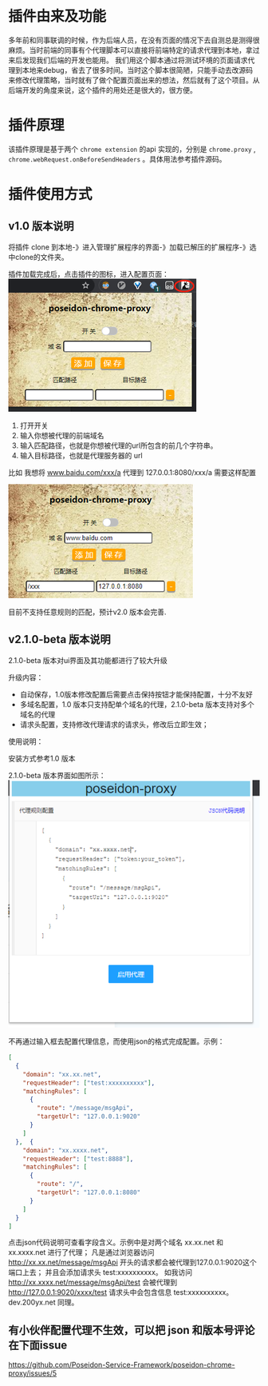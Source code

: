 
# 插件由来及功能

多年前和同事联调的时候，作为后端人员，在没有页面的情况下去自测总是测得很麻烦。当时前端的同事有个代理脚本可以直接将前端特定的请求代理到本地，拿过来后发现我们后端的开发也能用。
我们用这个脚本通过将测试环境的页面请求代理到本地来debug，省去了很多时间。当时这个脚本很简陋，只能手动去改源码来修改代理策略，当时就有了做个配置页面出来的想法，然后就有了这个项目。从后端开发的角度来说，这个插件的用处还是很大的，很方便。

# 插件原理

该插件原理是基于两个 `chrome extension` 的api 实现的，分别是 `chrome.proxy` , `chrome.webRequest.onBeforeSendHeaders` 。具体用法参考插件源码。


# 插件使用方式

## v1.0 版本说明

将插件 clone 到本地-》进入管理扩展程序的界面-》加载已解压的扩展程序-》选中clone的文件夹。

插件加载完成后，点击插件的图标，进入配置页面：
![](./img/1609925558(1).png)

1. 打开开关
2. 输入你想被代理的前端域名 
3. 输入匹配路径，也就是你想被代理的url所包含的前几个字符串。
4. 输入目标路径，也就是代理服务器的 url

比如 我想将 www.baidu.com/xxx/a 代理到 127.0.0.1:8080/xxx/a 需要这样配置

![xx](./img/1609926222(1).png)

目前不支持任意规则的匹配，预计v2.0 版本会完善.

## v2.1.0-beta 版本说明

2.1.0-beta 版本对ui界面及其功能都进行了较大升级

升级内容：

- 自动保存，1.0版本修改配置后需要点击保持按钮才能保持配置，十分不友好
- 多域名配置，1.0 版本只支持配单个域名的代理，2.1.0-beta 版本支持对多个域名的代理
- 请求头配置，支持修改代理请求的请求头，修改后立即生效；

使用说明：

安装方式参考1.0 版本

2.1.0-beta 版本界面如图所示：
![2.1.0-beta](./img/2.0.1.jpg)

不再通过输入框去配置代理信息，而使用json的格式完成配置。示例：

```json 
[
  {
    "domain": "xx.xx.net",
    "requestHeader": ["test:xxxxxxxxxx"],
    "matchingRules": [
      {
        "route": "/message/msgApi",
        "targetUrl": "127.0.0.1:9020"
      }
    ]
  },  {
    "domain": "xx.xxxx.net",
    "requestHeader": ["test:8888"],
    "matchingRules": [
      {
        "route": "/",
        "targetUrl": "127.0.0.1:8080"
      }
    ]
  }
]

```

点击json代码说明可查看字段含义。示例中是对两个域名 xx.xx.net 和 xx.xxxx.net 进行了代理；
凡是通过浏览器访问 http://xx.xx.net/message/msgApi 开头的请求都会被代理到127.0.0.1:9020这个端口上去；
并且会添加请求头 test:xxxxxxxxxx。
如我访问 http://xx.xxxx.net/message/msgApi/test 会被代理到 http://127.0.0.1:9020/xxxx/test 
请求头中会包含信息 test:xxxxxxxxxx。
dev.200yx.net 同理。


## 有小伙伴配置代理不生效，可以把 json 和版本号评论在下面issue

https://github.com/Poseidon-Service-Framework/poseidon-chrome-proxy/issues/5
